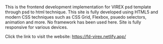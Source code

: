This is the frontend development implementation for VIREX psd template through psd to html technique. This site is fully developed using HTML5 and modern CSS techniques such as CSS Grid, Flexbox, psuedo selectors, animation and more. No framework has been used here. Site is fully responsive for various devices.

Click the link to visit the website: https://fd-virex.netlify.app/
